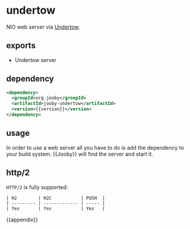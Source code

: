 # undertow

NIO web server via [Undertow](http://undertow.io/).

## exports

* Undertow server

## dependency

```xml
<dependency>
  <groupId>org.jooby</groupId>
  <artifactId>jooby-undertow</artifactId>
  <version>{{version}}</version>
</dependency>
```

## usage

In order to use a web server all you have to do is add the dependency to your build system.
{{Jooby}} will find the server and start it.

## http/2

`HTTP/2` is fully supported:

```
| H2        | H2C           | PUSH  |
| --------- | ------------- | ----- |
| Yes       | Yes           | Yes   |
```

{{appendix}}
